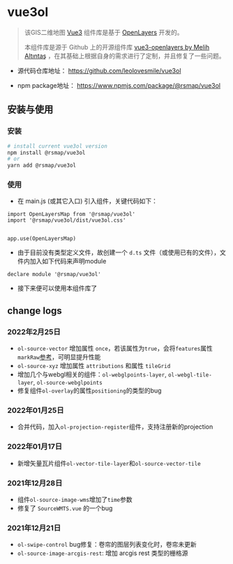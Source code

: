 # vue3ol

> 该GIS二维地图 [Vue3](https://v3.cn.vuejs.org/ "Vue3 Homepage") 组件库是基于 [OpenLayers](https://openlayers.org/ "OpenLayers Homepage") 开发的。  
>
> 本组件库是源于 Github 上的开源组件库 [vue3-openlayers by Melih Altıntaş](https://github.com/MelihAltintas/vue3-openlayers) ，在其基础上根据自身的需求进行了定制，并且修复了一些问题。

- 源代码仓库地址： https://github.com/leolovesmile/vue3ol

- npm package地址： https://www.npmjs.com/package/@rsmap/vue3ol

## 安装与使用

### 安装
```bash
# install current vue3ol version 
npm install @rsmap/vue3ol
# or
yarn add @rsmap/vue3ol
```

### 使用
- 在 main.js (或其它入口) 引入组件，关键代码如下：
```
import OpenLayersMap from '@rsmap/vue3ol'
import '@rsmap/vue3ol/dist/vue3ol.css'


app.use(OpenLayersMap)
```
- 由于目前没有类型定义文件，故创建一个 `d.ts` 文件（或使用已有的文件），文件内加入如下代码来声明module
```
declare module '@rsmap/vue3ol'
```

- 接下来便可以使用本组件库了

## change logs

### 2022年2月25日
- `ol-source-vector` 增加属性 `once`，若该属性为`true`，会将`features`属性`markRaw`[参考](https://v3.cn.vuejs.org/api/basic-reactivity.html#markraw)，可明显提升性能
- `ol-source-xyz` 增加属性 `attributions` 和属性 `tileGrid`
- 增加几个与webgl相关的组件：`ol-webglpoints-layer`, `ol-webgl-tile-layer`, `ol-source-webglpoints`
- 修复组件`ol-overlay`的属性`positioning`的类型的bug
### 2022年01月25日
- 合并代码，加入`ol-projection-register`组件，支持注册新的projection

### 2022年01月17日
- 新增矢量瓦片组件`ol-vector-tile-layer`和`ol-source-vector-tile`

### 2021年12月28日
- 组件`ol-source-image-wms`增加了`time`参数
- 修复了 `SourceWMTS.vue` 的一个bug

### 2021年12月21日
- `ol-swipe-control` bug修复：卷帘的图层列表变化时，卷帘未更新
- `ol-source-image-arcgis-rest`: 增加 arcgis rest 类型的栅格源
